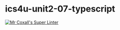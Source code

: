 # ics4u-unit2-07-typescript

[![Mr Coxall's Super Linter](https://github.com/Ethan-Prieur1/ics4u-unit2-07-typescript/workflows/Mr%20Coxall's%20Super%20Linter/badge.svg)](https://github.com/Ethan-Prieur1/ics4u-unit2-07-typescript/actions/)
